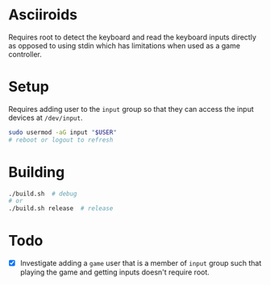 # Asciiroids

Requires root to detect the keyboard and read the keyboard inputs directly as opposed to using stdin which has limitations when used as a game controller.

# Setup

Requires adding user to the `input` group so that they can access the input devices at `/dev/input`.

```sh
sudo usermod -aG input "$USER"
# reboot or logout to refresh
```

# Building

```sh
./build.sh  # debug
# or
./build.sh release  # release
```

# Todo

- [x] Investigate adding a `game` user that is a member of `input` group such that playing the game and getting inputs doesn't require root.
